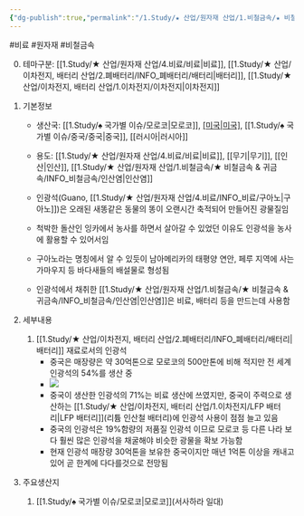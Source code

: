 ```yaml
---
{"dg-publish":true,"permalink":"/1.Study/★ 산업/원자재 산업/1.비철금속/★ 비철금속 & 귀금속/INFO_비철금속/인광석/","created":"2024-11-20T21:02:28.606+09:00","updated":"2025-06-26T12:42:59.465+09:00"}
---
```


#비료 #원자재 #비철금속

0. 테마구분: [[1.Study/★ 산업/원자재 산업/4.비료/비료\|비료]], [[1.Study/★ 산업/이차전지, 배터리 산업/2.폐배터리/INFO_폐배터리/배터리\|배터리]], [[1.Study/★ 산업/이차전지, 배터리 산업/1.이차전지/이차전지\|이차전지]]

1. 기본정보

	- 생산국: [[1.Study/♠ 국가별 이슈/모로코\|모로코]], [[미국\|미국]](플로리다), [[1.Study/♠ 국가별 이슈/중국/중국\|중국]], [[러시아\|러시아]]
	- 용도: [[1.Study/★ 산업/원자재 산업/4.비료/비료\|비료]], [[무기\|무기]], [[인산\|인산]], [[1.Study/★ 산업/원자재 산업/1.비철금속/★ 비철금속 & 귀금속/INFO_비철금속/인산염\|인산염]]

	- 인광석(Guano, [[1.Study/★ 산업/원자재 산업/4.비료/INFO_비료/구아노\|구아노]])은 오래된 새똥같은 동물의 똥이 오랜시간 축적되어 만들어진 광물질임
	- 척박한 돌산인 잉카에서 농사를 하면서 살아갈 수 있었던 이유도 인광석을 농사에 활용할 수 있어서임
	- 구아노라는 명칭에서 알 수 있듯이 남아메리카의 태평양 연안, 페루 지역에 사는 가마우지 등 바다새들의 배설물로 형성됨
	- 인광석에서 채취한 [[1.Study/★ 산업/원자재 산업/1.비철금속/★ 비철금속 & 귀금속/INFO_비철금속/인산염\|인산염]]은 비료, 배터리 등을 만드는데 사용함

2. 세부내용
	1. [[1.Study/★ 산업/이차전지, 배터리 산업/2.폐배터리/INFO_폐배터리/배터리\|배터리]] 재료로서의 인광석
		- 중국은 매장량은 약 30억톤으로 모로코의 500만톤에 비해 적지만 전 세계 인광석의 54%를 생산 중  
		- ![](https://i.imgur.com/voxQiaK.png)
		- 중국이 생산한 인광석의 71%는 비료 생산에 쓰였지만, 중국이 주력으로 생산하는 [[1.Study/★ 산업/이차전지, 배터리 산업/1.이차전지/LFP 배터리\|LFP 배터리]](리튬 인산철 배터리)에 인광석 사용이 점점 늘고 있음
		- 중국의 인광석은 19%함량의 저품질 인광석 이므로 모로코 등 다른 나라 보다 훨씬 많은 인광석을 채굴해야 비슷한 광물을 확보 가능함
		- 현재 인광석 매장량 30억톤을 보유한 중국이지만 매년 1억톤 이상을 캐내고 있어 곧 한계에 다다를것으로 전망됨

3. 주요생산지
	1. [[1.Study/♠ 국가별 이슈/모로코\|모로코]](서사하라 일대)
